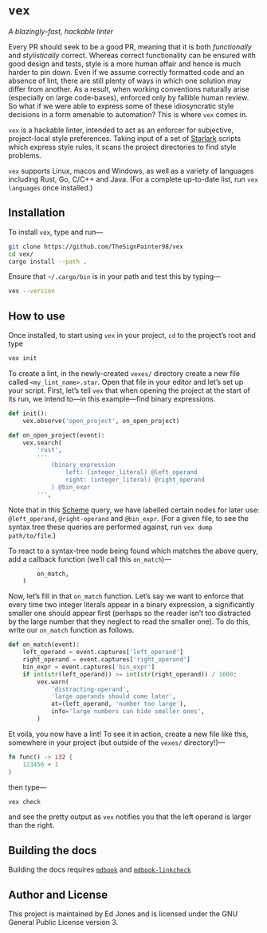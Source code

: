 # `vex`

_A blazingly-fast, hackable linter_

Every PR should seek to be a good PR, meaning that it is both _functionally_ and _stylistically_ correct.
Whereas correct functionality can be ensured with good design and tests, style is a more human affair and hence is much harder to pin down.
Even if we assume correctly formatted code and an absence of lint, there are still plenty of ways in which one solution may differ from another.
As a result, when working conventions naturally arise (especially on large code-bases), enforced only by fallible human review.
So what if we were able to express some of these idiosyncratic style decisions in a form amenable to automation?
This is where `vex` comes in.

`vex` is a hackable linter, intended to act as an enforcer for subjective, project-local style preferences.
Taking input of a set of [Starlark][starlark] scripts which express style rules, it scans the project directories to find style problems.

`vex` supports Linux, macos and Windows, as well as a variety of languages including Rust, Go, C/C++ and Java. (For a complete up-to-date list, run `vex languages` once installed.)

## Installation

To install `vex`, type and run—
```bash
git clone https://github.com/TheSignPainter98/vex
cd vex/
cargo install --path .
```
Ensure that `~/.cargo/bin` is in your path and test this by typing—
```bash
vex --version
```

## How to use

Once installed, to start using `vex` in your project, `cd` to the project’s root and type
```bash
vex init
```

To create a lint, in the newly-created `vexes/` directory create a new file called `<my_lint_name>.star`.
Open that file in your editor and let’s set up your script.
First, let’s tell `vex` that when opening the project at the start of its run, we intend to—in this example—find binary expressions.
```python
def init():
    vex.observe('open_project', on_open_project)

def on_open_project(event):
    vex.search(
        'rust',
        '''
            (binary_expression
                left: (integer_literal) @left_operand
                right: (integer_literal) @right_operand
            ) @bin_expr
        ''',
```
Note that in this [Scheme][scheme] query, we have labelled certain nodes for later use: `@left_operand`, `@right-operand` and `@bin_expr`.
(For a given file, to see the syntax tree these queries are performed against, run `vex dump path/to/file`.)

To react to a syntax-tree node being found which matches the above query, add a callback function (we’ll call this `on_match`)—
```python
        on_match,
    )
```

Now, let’s fill in that `on_match` function.
Let’s say we want to enforce that every time two integer literals appear in a binary expression, a significantly smaller one should appear first (perhaps so the reader isn’t too distracted by the large number that they neglect to read the smaller one).
To do this, write our `on_match` function as follows.
```python
def on_match(event):
    left_operand = event.captures['left_operand']
    right_operand = event.captures['right_operand']
    bin_expr = event.captures['bin_expr']
    if int(str(left_operand)) >= int(str(right_operand)) / 1000:
        vex.warn(
            'distracting-operand',
            'large operands should come later',
            at=(left_operand, 'number too large'),
            info='large numbers can hide smaller ones',
        )
```
Et voilà, you now have a lint!
To see it in action, create a new file like this, somewhere in your project (but outside of the `vexes/` directory!)—
```rust
fn func() -> i32 {
    123456 + 1
}
```
then type—
```bash
vex check
```
and see the pretty output as `vex` notifies you that the left operand is larger than the right.

## Building the docs

Building the docs requires [`mdbook`][mdbook] and [`mdbook-linkcheck`][mdbook-linkcheck]

## Author and License

This project is maintained by Ed Jones and is licensed under the GNU General Public License version 3.

[scheme]: https://tree-sitter.github.io/tree-sitter/using-parsers#pattern-matching-with-queries
[starlark]: https://github.com/bazelbuild/starlark/blob/master/spec.md
[mdbook]: https://github.com/rust-lang/mdBook
[mdbook-linkcheck]: https://github.com/Michael-F-Bryan/mdbook-linkcheck
